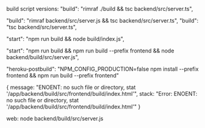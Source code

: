 build script versions:
"build": "rimraf ./build && tsc backend/src/server.ts",

"build": "rimraf backend/src/server.js && tsc backend/src/server.ts",
"build": "tsc backend/src/server.ts",

"start": "npm run build && node build/index.js",

"start": "npm run build && npm run build --prefix frontend && node backend/build/src/server.js",

 "heroku-postbuild": "NPM_CONFIG_PRODUCTION=false npm install --prefix frontend && npm run build --prefix frontend"

 {
message: "ENOENT: no such file or directory, stat '/app/backend/build/src/frontend/build/index.html'",
stack: "Error: ENOENT: no such file or directory, stat '/app/backend/build/src/frontend/build/index.html'"
}

web: node backend/build/src/server.js